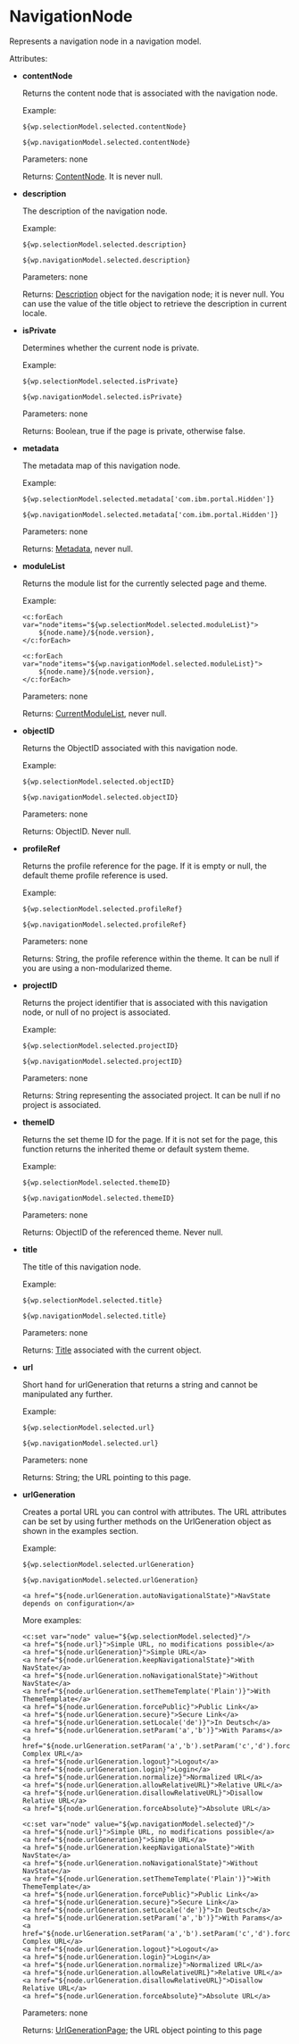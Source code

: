 # NavigationNode

Represents a navigation node in a navigation model.

Attributes:

-   **contentNode**

    Returns the content node that is associated with the navigation node.

    Example:

    ```
    ${wp.selectionModel.selected.contentNode}
    ```

    ```
    ${wp.navigationModel.selected.contentNode}
    ```

    Parameters: none

    Returns: [ContentNode](themeopt_el_bean_content_node.md). It is never null.

-   **description**

    The description of the navigation node.

    Example:

    ```
    ${wp.selectionModel.selected.description}
    ```

    ```
    ${wp.navigationModel.selected.description}
    ```

    Parameters: none

    Returns: [Description](../common_beans/themeopt_el_bean_description.md) object for the navigation node; it is never null. You can use the value of the title object to retrieve the description in current locale.

-   **isPrivate**

    Determines whether the current node is private.

    Example:

    ```
    ${wp.selectionModel.selected.isPrivate}
    ```

    ```
    ${wp.navigationModel.selected.isPrivate}
    ```

    Parameters: none

    Returns: Boolean, true if the page is private, otherwise false.

-   **metadata**

    The metadata map of this navigation node.

    Example:

    ```
    ${wp.selectionModel.selected.metadata['com.ibm.portal.Hidden']}
    ```

    ```
    ${wp.navigationModel.selected.metadata['com.ibm.portal.Hidden']}
    ```

    Parameters: none

    Returns: [Metadata](../common_beans/themeopt_el_bean_meta.md), never null.

-   **moduleList**

    Returns the module list for the currently selected page and theme.

    Example:

    ```
    <c:forEach var="node"items="${wp.selectionModel.selected.moduleList}">   
        ${node.name}/${node.version},
    </c:forEach>
    ```

    ```
    <c:forEach var="node"items="${wp.navigationModel.selected.moduleList}">   
        ${node.name}/${node.version},
    </c:forEach>
    ```

    Parameters: none

    Returns: [CurrentModuleList](../module_list/current_module_list/themeopt_el_bean_mod_current_list.md), never null.

-   **objectID**

    Returns the ObjectID associated with this navigation node.

    Example:

    ```
    ${wp.selectionModel.selected.objectID}
    ```

    ```
    ${wp.navigationModel.selected.objectID}
    ```

    Parameters: none

    Returns: ObjectID. Never null.

-   **profileRef**

    Returns the profile reference for the page. If it is empty or null, the default theme profile reference is used.

    Example:

    ```
    ${wp.selectionModel.selected.profileRef}
    ```

    ```
    ${wp.navigationModel.selected.profileRef}
    ```

    Parameters: none

    Returns: String, the profile reference within the theme. It can be null if you are using a non-modularized theme.

-   **projectID**

    Returns the project identifier that is associated with this navigation node, or null of no project is associated.

    Example:

    ```
    ${wp.selectionModel.selected.projectID}
    ```

    ```
    ${wp.navigationModel.selected.projectID}
    ```

    Parameters: none

    Returns: String representing the associated project. It can be null if no project is associated.

-   **themeID**

    Returns the set theme ID for the page. If it is not set for the page, this function returns the inherited theme or default system theme.

    Example:

    ```
    ${wp.selectionModel.selected.themeID}
    ```

    ```
    ${wp.navigationModel.selected.themeID}
    ```

    Parameters: none

    Returns: ObjectID of the referenced theme. Never null.

-   **title**

    The title of this navigation node.

    Example:

    ```
    ${wp.selectionModel.selected.title}
    ```

    ```
    ${wp.navigationModel.selected.title}
    ```

    Parameters: none

    Returns: [Title](../common_beans/themeopt_el_bean_title.md) associated with the current object.

-   **url**

    Short hand for urlGeneration that returns a string and cannot be manipulated any further.

    Example:

    ```
    ${wp.selectionModel.selected.url}
    ```

    ```
    ${wp.navigationModel.selected.url}
    ```

    Parameters: none

    Returns: String; the URL pointing to this page.

-   **urlGeneration**

    Creates a portal URL you can control with attributes. The URL attributes can be set by using further methods on the UrlGeneration object as shown in the examples section.

    Example:

    ```
    ${wp.selectionModel.selected.urlGeneration}
    ```

    ```
    ${wp.navigationModel.selected.urlGeneration}
    ```

    ```
    <a href="${node.urlGeneration.autoNavigationalState}">NavState depends on configuration</a>
    ```

    More examples:

    ```
    <c:set var="node" value="${wp.selectionModel.selected}"/>
    <a href="${node.url}">Simple URL, no modifications possible</a>
    <a href="${node.urlGeneration}">Simple URL</a>
    <a href="${node.urlGeneration.keepNavigationalState}">With NavState</a>
    <a href="${node.urlGeneration.noNavigationalState}">Without NavState</a>
    <a href="${node.urlGeneration.setThemeTemplate('Plain')}">With ThemeTemplate</a>
    <a href="${node.urlGeneration.forcePublic}">Public Link</a>
    <a href="${node.urlGeneration.secure}">Secure Link</a>
    <a href="${node.urlGeneration.setLocale('de')}">In Deutsch</a>
    <a href="${node.urlGeneration.setParam('a','b')}">With Params</a>
    <a href="${node.urlGeneration.setParam('a','b').setParam('c','d').forcePublic.setLocale('de').setThemeTemplate('Plain')}">
    Complex URL</a>
    <a href="${node.urlGeneration.logout}">Logout</a>
    <a href="${node.urlGeneration.login}">Login</a>
    <a href="${node.urlGeneration.normalize}">Normalized URL</a>
    <a href="${node.urlGeneration.allowRelativeURL}">Relative URL</a>
    <a href="${node.urlGeneration.disallowRelativeURL}">Disallow Relative URL</a>
    <a href="${node.urlGeneration.forceAbsolute}">Absolute URL</a>
    ```

    ```
    <c:set var="node" value="${wp.navigationModel.selected}"/>
    <a href="${node.url}">Simple URL, no modifications possible</a>
    <a href="${node.urlGeneration}">Simple URL</a>
    <a href="${node.urlGeneration.keepNavigationalState}">With NavState</a>
    <a href="${node.urlGeneration.noNavigationalState}">Without NavState</a>
    <a href="${node.urlGeneration.setThemeTemplate('Plain')}">With ThemeTemplate</a>
    <a href="${node.urlGeneration.forcePublic}">Public Link</a>
    <a href="${node.urlGeneration.secure}">Secure Link</a>
    <a href="${node.urlGeneration.setLocale('de')}">In Deutsch</a>
    <a href="${node.urlGeneration.setParam('a','b')}">With Params</a>
    <a href="${node.urlGeneration.setParam('a','b').setParam('c','d').forcePublic.setLocale('de').setThemeTemplate('Plain')}">
    Complex URL</a>
    <a href="${node.urlGeneration.logout}">Logout</a>
    <a href="${node.urlGeneration.login}">Login</a>
    <a href="${node.urlGeneration.normalize}">Normalized URL</a>
    <a href="${node.urlGeneration.allowRelativeURL}">Relative URL</a>
    <a href="${node.urlGeneration.disallowRelativeURL}">Disallow Relative URL</a>
    <a href="${node.urlGeneration.forceAbsolute}">Absolute URL</a>
    ```

    Parameters: none

    Returns: [UrlGenerationPage](../common_beans/url_generation/themeopt_el_bean_url_gen_page.md); the URL object pointing to this page


